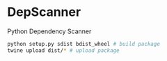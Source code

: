 # DepScanner
Python Dependency Scanner

```bash
python setup.py sdist bdist_wheel # build package
twine upload dist/* # upload package
```
